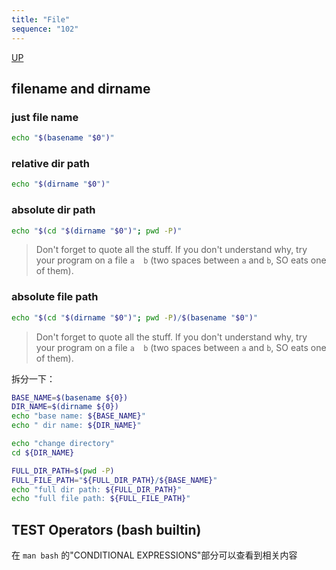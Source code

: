 ```yaml
---
title: "File"
sequence: "102"
---
```


[UP](/bash.html)


## filename and dirname

### just file name

```bash
echo "$(basename "$0")"
```

### relative dir path

```bash
echo "$(dirname "$0")"
```

### absolute dir path

```bash
echo "$(cd "$(dirname "$0")"; pwd -P)"
```

> Don't forget to quote all the stuff. If you don't understand why, try your program on a file `a  b` (two spaces between `a` and `b`, SO eats one of them).

### absolute file path

```bash
echo "$(cd "$(dirname "$0")"; pwd -P)/$(basename "$0")"
```

> Don't forget to quote all the stuff. If you don't understand why, try your program on a file `a  b` (two spaces between `a` and `b`, SO eats one of them).

拆分一下：

```bash
BASE_NAME=$(basename ${0})
DIR_NAME=$(dirname ${0})
echo "base name: ${BASE_NAME}"
echo " dir name: ${DIR_NAME}"

echo "change directory"
cd ${DIR_NAME}

FULL_DIR_PATH=$(pwd -P)
FULL_FILE_PATH="${FULL_DIR_PATH}/${BASE_NAME}"
echo "full dir path: ${FULL_DIR_PATH}"
echo "full file path: ${FULL_FILE_PATH}"
```

## TEST Operators (bash builtin)

在 `man bash` 的"CONDITIONAL EXPRESSIONS"部分可以查看到相关内容
